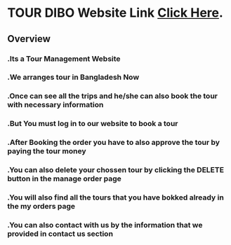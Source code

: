 # TOUR DIBO Website Link [Click Here]( https://tour-dibo.web.app).

## Overview
### .Its a Tour Management Website
### .We arranges tour in Bangladesh Now 
### .Once can see all the trips and he/she can also book the tour with necessary information
### .But You must log in to our website to book a tour
### .After Booking the order you have to also approve the tour by paying the tour money
### .You can also delete your chossen tour by clicking the DELETE button in the manage order page
### .You will also find all the tours that you have bokked already in the my orders page 
### .You can also contact with us by the information that we provided in contact us section
